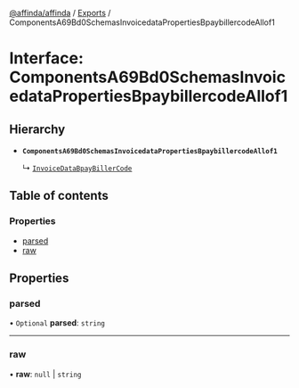 [@affinda/affinda](../README.md) / [Exports](../modules.md) / ComponentsA69Bd0SchemasInvoicedataPropertiesBpaybillercodeAllof1

# Interface: ComponentsA69Bd0SchemasInvoicedataPropertiesBpaybillercodeAllof1

## Hierarchy

- **`ComponentsA69Bd0SchemasInvoicedataPropertiesBpaybillercodeAllof1`**

  ↳ [`InvoiceDataBpayBillerCode`](InvoiceDataBpayBillerCode.md)

## Table of contents

### Properties

- [parsed](ComponentsA69Bd0SchemasInvoicedataPropertiesBpaybillercodeAllof1.md#parsed)
- [raw](ComponentsA69Bd0SchemasInvoicedataPropertiesBpaybillercodeAllof1.md#raw)

## Properties

### parsed

• `Optional` **parsed**: `string`

___

### raw

• **raw**: ``null`` \| `string`
